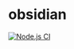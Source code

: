 # obsidian

[![Node.js CI](https://github.com/rustymotors/obsidian/actions/workflows/node.js.yml/badge.svg)](https://github.com/rustymotors/obsidian/actions/workflows/node.js.yml)
